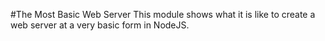 #The Most Basic Web Server
This module shows what it is like to create a web server at a very basic form in NodeJS.

